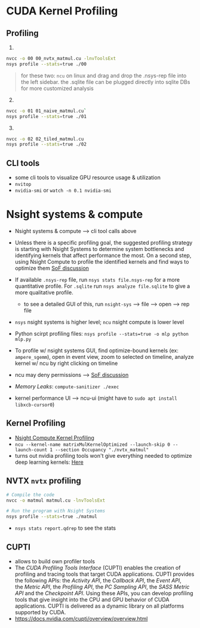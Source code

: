 # CUDA Kernel Profiling

## Profiling
1. 
```bash
nvcc -o 00 00_nvtx_matmul.cu -lnvToolsExt
nsys profile --stats=true ./00
```

> for these two: `ncu` on linux and drag and drop the .nsys-rep file into the left sidebar.
> the .sqlite file can be plugged directly into sqlite DBs for more customized analysis
2. 
```bash
nvcc -o 01 01_naive_matmul.cu`
nsys profile --stats=true ./01
```

3. 
```bash
nvcc -o 02 02_tiled_matmul.cu
nsys profile --stats=true ./02
```

## CLI tools
- some cli tools to visualize GPU resource usage & utilization
- `nvitop`
- `nvidia-smi` or `watch -n 0.1 nvidia-smi`


# Nsight systems & compute
- Nsight systems & compute --> cli tool calls above
- Unless there is a specific profiling goal, the suggested profiling strategy is starting with Nsight Systems to determine system bottlenecks and identifying kernels that affect performance the most. On a second step, using Nsight Compute to profile the identified kernels and find ways to optimize them [SoF discussion](https://stackoverflow.com/questions/76291956/nsys-cli-profiling-guidance)
- If available `.nsys-rep` file, run `nsys stats file.nsys-rep` for a more quantitative profile. For `.sqlite` run `nsys analyze file.sqlite` to give a more qualitative profile.
  - to see a detailed GUI of this, run `nsight-sys` --> file --> open --> rep file

- `nsys` nsight systems is higher level; `ncu` nsight compute is lower level

- Python scirpt profiling files: `nsys profile --stats=true -o mlp python mlp.py`
- To profile w/ nsight systems GUI, find optimize-bound kernels (ex: `ampere_sgemm`), open in event view, zoom to selected on timeline, analyze kernel w/ ncu by right clicking on timeline
- ncu may deny permissions --> [SoF discussion](https://developer.nvidia.com/nvidia-development-tools-solutions-err_nvgpuctrperm-permission-issue-performance-counters)
- *Memory Leaks*: `compute-sanitizer ./exec`
- kernel performance UI --> ncu-ui (might have to `sudo apt install libxcb-cursor0`)

## Kernel Profiling
- [Nsight Compute Kernel Profiling](https://docs.nvidia.com/nsight-compute/ProfilingGuide/index.html)
- `ncu --kernel-name matrixMulKernelOptimized --launch-skip 0 --launch-count 1 --section Occupancy "./nvtx_matmul"`
- turns out nvidia profiling tools won't give everything needed to optimize deep learning kernels: [Here](https://stackoverflow.com/questions/2204527/how-do-you-profile-optimize-cuda-kernels)

## NVTX `nvtx` profiling
```bash
# Compile the code
nvcc -o matmul matmul.cu -lnvToolsExt

# Run the program with Nsight Systems
nsys profile --stats=true ./matmul
```
- `nsys stats report.qdrep` to see the stats


## CUPTI
- allows to build own profiler tools
- The *CUDA Profiling Tools Interface* (CUPTI) enables the creation of profiling and tracing tools that target CUDA applications. CUPTI provides the following APIs: the *Activity API*, the *Callback API*, the *Event API*, the *Metric API*, the *Profiling API*, the *PC Sampling API*, the *SASS Metric API* and the *Checkpoint API*. Using these APIs, you can develop profiling tools that give insight into the CPU and GPU behavior of CUDA applications. CUPTI is delivered as a dynamic library on all platforms supported by CUDA.
- https://docs.nvidia.com/cupti/overview/overview.html
